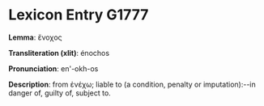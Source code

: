 # Lexicon Entry G1777

**Lemma**: ἔνοχος

**Transliteration (xlit)**: énochos

**Pronunciation**: en'-okh-os

**Description**:
from ἐνέχω; liable to (a condition, penalty or imputation):--in danger of, guilty of, subject to.
